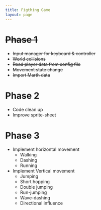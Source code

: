 ```yaml
---
title: Figthing Game
layout: page
---
```


# ~~Phase 1~~
 - ~~Input manager for keyboard & controller~~
 - ~~World collisions~~
 - ~~Read player data from config file~~
 - ~~Movement state change~~
 - ~~Import Marth data~~

# Phase 2
 - Code clean up
 - Improve sprite-sheet

# Phase 3
 - Implement horizontal movement
   - Walking
   - Dashing
   - Running
 - Implement Vertical movement
   - Jumping
   - Short hopping
   - Double jumping
   - Run-jumping
   - Wave-dashing
   - Directional influence
